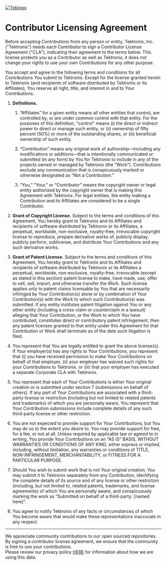 [![Teklogo](https://tektronix.github.io/media/tektronix-logoFull.png)](https://github.com/tektronix)

# Contributor Licensing Agreement

Before accepting Contributions from any person or entity, Tektronix, Inc. ("Tektronix") needs each Contributor to sign a Contributor License Agreement ("CLA"), indicating their agreement to the terms below. This license protects you as a Contributor as well as Tektronix; it does not change your rights to use your own Contributions for any other purpose.

You accept and agree to the following terms and conditions for all Contributions You submit to Tektronix. Except for the license granted herein to Tektronix (and recipients of software distributed by Tektronix or its Affiliates), You reserve all right, title, and interest in and to Your Contributions.

1. **Definitions.**

   1. “Affiliates” for a given entity means all other entities that control, are controlled by, or are under common control with that entity. For the purposes of this definition, "control" means (i) the direct or indirect power to direct or manage such entity, or (ii) ownership of fifty percent (50%) or more of the outstanding shares, or (iii) beneficial ownership of such entity.

   2. “Contribution” means any original work of authorship—including any modifications or additions—that is intentionally communicated or submitted (in any form) by You for Tektronix to include in any of the projects owned or managed by Tektronix (the “Work”). Contributions exclude any communication that is conspicuously marked or otherwise designated as “Not a Contribution.”

   3. “You,” “Your,” or “Contributor” means the copyright owner or legal entity authorized by the copyright owner that is making this Agreement with Tektronix. For legal entities, the entity making a Contribution and its Affiliates are considered to be a single Contributor.

2. **Grant of Copyright License.** Subject to the terms and conditions of this Agreement, You hereby grant to Tektronix and its Affiliates and recipients of software distributed by Tektronix or its Affiliates, a perpetual, worldwide, non-exclusive, royalty-free, irrevocable copyright license to reproduce, prepare derivative works of, publicly display, publicly perform, sublicense, and distribute Your Contributions and any such derivative works.

3. **Grant of Patent License.** Subject to the terms and conditions of this Agreement, You hereby grant to Tektronix and its Affiliates and recipients of software distributed by Tektronix or its Affiliates a perpetual, worldwide, non-exclusive, royalty-free, irrevocable (except as stated in this section) patent license to make, have made, use, offer to sell, sell, import, and otherwise transfer the Work. Such license applies only to patent claims licensable by You that are necessarily infringed by Your Contribution(s) alone or by combination of Your Contribution(s) with the Work to which such Contribution(s) was submitted. If any entity institutes patent litigation against You or any other entity (including a cross-claim or counterclaim in a lawsuit) alleging that Your Contribution, or the Work to which You have contributed, constitutes direct or contributory patent infringement, then any patent licenses granted to that entity under this Agreement for that Contribution or Work shall terminate as of the date such litigation is filed.

4. You represent that You are legally entitled to grant the above license(s). If Your employer(s) has any rights to Your Contributions, you represent that (i) you have received permission to make Your Contributions on behalf of that employer, (ii) your employer has waived such rights for your Contributions to Tektronix, or (iii) that your employer has executed a separate Corporate CLA with Tektronix.

5. You represent that each of Your Contributions is either Your original creation or is submitted under section 7 (submissions on behalf of others). If any part of Your Contributions are associated with a third-party license or restriction (including but not limited to related patents and trademarks) of which you are personally aware, You represent that Your Contribution submissions include complete details of any such third-party license or other restriction.

6. You are not expected to provide support for Your Contributions, but You may do so to the extent you desire to. You may provide support for free, for a fee, or not at all. Unless required by applicable law or agreed to in writing, You provide Your Contributions on an “AS IS” BASIS, WITHOUT WARRANTIES OR CONDITIONS OF ANY KIND, either express or implied, including, without limitation, any warranties or conditions of TITLE, NON-INFRINGEMENT, MERCHANTABILITY, or FITNESS FOR A PARTICULAR PURPOSE.

7. Should You wish to submit work that is not Your original creation, You may submit it to Tektronix separately from any Contribution, identifying the complete details of its source and of any license or other restriction (including, but not limited to, related patents, trademarks, and license agreements) of which You are personally aware, and conspicuously marking the work as “Submitted on behalf of a third-party: [named here]”.

8. You agree to notify Tektronix of any facts or circumstances of which You become aware that would make these representations inaccurate in any respect.

---

We appreciate community contributions to our open sourced repositories. By signing a contributor license agreement, we ensure that the community is free to use your contributions.  
Please review our privacy policy [HERE](https://www.tek.com/privacy-statement) for information about how we are using this data.
